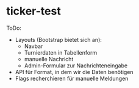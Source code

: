 # ticker-test
ToDo:
* Layouts (Bootstrap bietet sich an):
  - Navbar
  - Turnierdaten in Tabellenform
  - manuelle Nachricht
  - Admin-Formular zur Nachrichteneingabe
* API für Format, in dem wir die Daten benötigen
* Flags recherchieren für manuelle Meldungen
